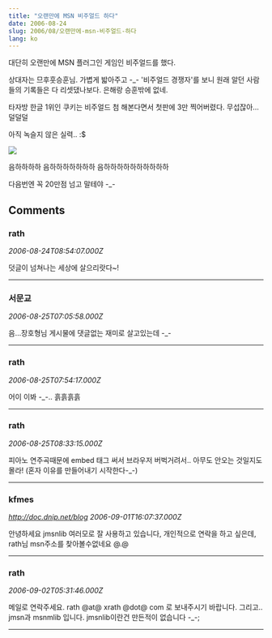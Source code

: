 ```yaml
---
title: "오랜만에 MSN 비주얼드 하다"
date: 2006-08-24
slug: 2006/08/오랜만에-msn-비주얼드-하다
lang: ko
---
```


대단히 오랜만에 MSN 플러그인 게임인 비주얼드를 했다.

상대자는 므후훗승훈님.
가볍게 밟아주고 -_-
'비주얼드 경쟁자'를 보니 원래 알던 사람들의 기록들은 다 리셋댔나보다.
은해랑 승훈밖에 없네.

타자방 한글 1위인 쿠키는 비주얼드 첨 해본다면서
첫판에 3만 찍어버렸다. 무섭잖아... 덜덜덜

아직 녹슬지 않은 실력.. :$

![](/img/msn_bej.png)

음하하하하 
음하하하하하하하
음하하하하하하하하하하

다음번엔 꼭 20만점 넘고 말테야 -_-

## Comments

### rath
*2006-08-24T08:54:07.000Z*

덧글이 넘쳐나는 세상에 살으리랏다~!

---

### 서문교
*2006-08-25T07:05:58.000Z*

음...장호형님 게시물에 댓글없는 재미로 살고있는데 -_-

---

### rath
*2006-08-25T07:54:17.000Z*

어이 이봐 -_-.. 흙흙흙흙

---

### rath
*2006-08-25T08:33:15.000Z*

피아노 연주곡때문에 embed 태그 써서 브라우저 버벅거려서.. 아무도 안오는 것일지도 몰라! (혼자 이유를 만들어내기 시작한다-_-)

---

### kfmes
*http://doc.dnip.net/blog*
*2006-09-01T16:07:37.000Z*

안녕하세요 jmsnlib 여러모로 잘 사용하고 있습니다,
개인적으로 연락을 하고 싶은데, 
rath님 msn주소를 찾아볼수없네요 @.@

---

### rath
*2006-09-02T05:31:46.000Z*

메일로 연락주세요. rath @at@ xrath @dot@ com 로 보내주시기 바랍니다. 그리고.. jmsn과 msnmlib 입니다. jmsnlib이란건 만든적이 없습니다 -_-;

---

